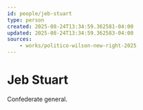 ```yaml
---
id: people/jeb-stuart
type: person
created: 2025-08-24T13:34:59.362581-04:00
updated: 2025-08-24T13:34:59.362583-04:00
sources:
    - works/politico-wilson-new-right-2025
---
```


# Jeb Stuart

Confederate general.

